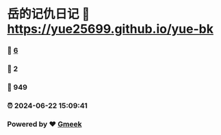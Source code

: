 # 岳的记仇日记 :link: https://yue25699.github.io/yue-bk 
### :page_facing_up: [6](https://yue25699.github.io/yue-bk/tag.html) 
### :speech_balloon: 2 
### :hibiscus: 949 
### :alarm_clock: 2024-06-22 15:09:41 
### Powered by :heart: [Gmeek](https://github.com/Meekdai/Gmeek)
